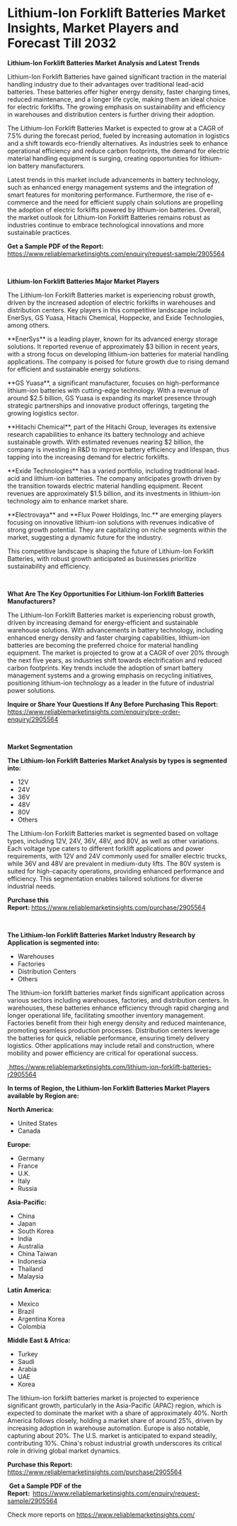 <p><h1>Lithium-Ion Forklift Batteries Market Insights, Market Players and Forecast Till 2032</h1></p><p><strong>Lithium-Ion Forklift Batteries Market Analysis and Latest Trends</strong></p>
<p><p>Lithium-Ion Forklift Batteries have gained significant traction in the material handling industry due to their advantages over traditional lead-acid batteries. These batteries offer higher energy density, faster charging times, reduced maintenance, and a longer life cycle, making them an ideal choice for electric forklifts. The growing emphasis on sustainability and efficiency in warehouses and distribution centers is further driving their adoption.</p><p>The Lithium-Ion Forklift Batteries Market is expected to grow at a CAGR of 7.5% during the forecast period, fueled by increasing automation in logistics and a shift towards eco-friendly alternatives. As industries seek to enhance operational efficiency and reduce carbon footprints, the demand for electric material handling equipment is surging, creating opportunities for lithium-ion battery manufacturers.</p><p>Latest trends in this market include advancements in battery technology, such as enhanced energy management systems and the integration of smart features for monitoring performance. Furthermore, the rise of e-commerce and the need for efficient supply chain solutions are propelling the adoption of electric forklifts powered by lithium-ion batteries. Overall, the market outlook for Lithium-Ion Forklift Batteries remains robust as industries continue to embrace technological innovations and more sustainable practices.</p></p>
<p><strong>Get a Sample PDF of the Report:&nbsp;</strong> <a href="https://www.reliablemarketinsights.com/enquiry/request-sample/2905564?utm_campaign=2530&utm_medium=2&utm_source=Github&utm_content=ia&utm_term=12032025&utm_id=lithium-ion-forklift-batteries">https://www.reliablemarketinsights.com/enquiry/request-sample/2905564</a></p>
<p>&nbsp;</p>
<p><strong>Lithium-Ion Forklift Batteries Major Market Players</strong></p>
<p><p>The Lithium-Ion Forklift Batteries market is experiencing robust growth, driven by the increased adoption of electric forklifts in warehouses and distribution centers. Key players in this competitive landscape include EnerSys, GS Yuasa, Hitachi Chemical, Hoppecke, and Exide Technologies, among others.</p><p>**EnerSys** is a leading player, known for its advanced energy storage solutions. It reported revenue of approximately $3 billion in recent years, with a strong focus on developing lithium-ion batteries for material handling applications. The company is poised for future growth due to rising demand for efficient and sustainable energy solutions.</p><p>**GS Yuasa**, a significant manufacturer, focuses on high-performance lithium-ion batteries with cutting-edge technology. With a revenue of around $2.5 billion, GS Yuasa is expanding its market presence through strategic partnerships and innovative product offerings, targeting the growing logistics sector.</p><p>**Hitachi Chemical**, part of the Hitachi Group, leverages its extensive research capabilities to enhance its battery technology and achieve sustainable growth. With estimated revenues nearing $2 billion, the company is investing in R&D to improve battery efficiency and lifespan, thus tapping into the increasing demand for electric forklifts.</p><p>**Exide Technologies** has a varied portfolio, including traditional lead-acid and lithium-ion batteries. The company anticipates growth driven by the transition towards electric material handling equipment. Recent revenues are approximately $1.5 billion, and its investments in lithium-ion technology aim to enhance market share.</p><p>**Electrovaya** and **Flux Power Holdings, Inc.** are emerging players focusing on innovative lithium-ion solutions with revenues indicative of strong growth potential. They are capitalizing on niche segments within the market, suggesting a dynamic future for the industry.</p><p>This competitive landscape is shaping the future of Lithium-Ion Forklift Batteries, with robust growth anticipated as businesses prioritize sustainability and efficiency.</p></p>
<p>&nbsp;</p>
<p><strong>What Are The Key Opportunities For Lithium-Ion Forklift Batteries Manufacturers?</strong></p>
<p><p>The Lithium-Ion Forklift Batteries market is experiencing robust growth, driven by increasing demand for energy-efficient and sustainable warehouse solutions. With advancements in battery technology, including enhanced energy density and faster charging capabilities, lithium-ion batteries are becoming the preferred choice for material handling equipment. The market is projected to grow at a CAGR of over 20% through the next five years, as industries shift towards electrification and reduced carbon footprints. Key trends include the adoption of smart battery management systems and a growing emphasis on recycling initiatives, positioning lithium-ion technology as a leader in the future of industrial power solutions.</p></p>
<p><strong>Inquire or Share Your Questions If Any Before Purchasing This Report:</strong> <a href="https://www.reliablemarketinsights.com/enquiry/pre-order-enquiry/2905564?utm_campaign=2530&utm_medium=2&utm_source=Github&utm_content=ia&utm_term=12032025&utm_id=lithium-ion-forklift-batteries">https://www.reliablemarketinsights.com/enquiry/pre-order-enquiry/2905564</a></p>
<p>&nbsp;</p>
<p><strong>Market Segmentation</strong></p>
<p><strong>The Lithium-Ion Forklift Batteries Market Analysis by types is segmented into:</strong></p>
<p><ul><li>12V</li><li>24V</li><li>36V</li><li>48V</li><li>80V</li><li>Others</li></ul></p>
<p><p>The Lithium-Ion Forklift Batteries market is segmented based on voltage types, including 12V, 24V, 36V, 48V, and 80V, as well as other variations. Each voltage type caters to different forklift applications and power requirements, with 12V and 24V commonly used for smaller electric trucks, while 36V and 48V are prevalent in medium-duty lifts. The 80V system is suited for high-capacity operations, providing enhanced performance and efficiency. This segmentation enables tailored solutions for diverse industrial needs.</p></p>
<p><strong>Purchase this Report:&nbsp;</strong><a href="https://www.reliablemarketinsights.com/purchase/2905564?utm_campaign=2530&utm_medium=2&utm_source=Github&utm_content=ia&utm_term=12032025&utm_id=lithium-ion-forklift-batteries">https://www.reliablemarketinsights.com/purchase/2905564</a></p>
<p>&nbsp;</p>
<p><strong>The Lithium-Ion Forklift Batteries Market Industry Research by Application is segmented into:</strong></p>
<p><ul><li>Warehouses</li><li>Factories</li><li>Distribution Centers</li><li>Others</li></ul></p>
<p><p>The lithium-ion forklift batteries market finds significant application across various sectors including warehouses, factories, and distribution centers. In warehouses, these batteries enhance efficiency through rapid charging and longer operational life, facilitating smoother inventory management. Factories benefit from their high energy density and reduced maintenance, promoting seamless production processes. Distribution centers leverage the batteries for quick, reliable performance, ensuring timely delivery logistics. Other applications may include retail and construction, where mobility and power efficiency are critical for operational success.</p></p>
<p><a href="https://www.reliablemarketinsights.com/lithium-ion-forklift-batteries-r2905564?utm_campaign=2530&utm_medium=2&utm_source=Github&utm_content=ia&utm_term=12032025&utm_id=lithium-ion-forklift-batteries">&nbsp;https://www.reliablemarketinsights.com/lithium-ion-forklift-batteries-r2905564</a></p>
<p><strong>In terms of Region, the Lithium-Ion Forklift Batteries Market Players available by Region are:</strong></p>
<p>
    <p> <strong> North America: </strong>
        <ul>
            <li>United States</li>
            <li>Canada</li>
        </ul>
        </p> 
    <p> <strong> Europe: </strong>
        <ul>
            <li>Germany</li>
            <li>France</li>
            <li>U.K.</li>
            <li>Italy</li>
            <li>Russia</li>
        </ul>
        </p> 
    <p> <strong> Asia-Pacific: </strong>
        <ul>
            <li>China</li>
            <li>Japan</li>
            <li>South Korea</li>
            <li>India</li>
            <li>Australia</li>
            <li>China Taiwan</li>
            <li>Indonesia</li>
            <li>Thailand</li>
            <li>Malaysia</li>
        </ul>
        </p> 
    <p> <strong> Latin America: </strong>
        <ul>
            <li>Mexico</li>
            <li>Brazil</li>
            <li>Argentina Korea</li>
            <li>Colombia</li>
        </ul>
        </p> 
    <p> <strong> Middle East & Africa: </strong>
        <ul>
            <li>Turkey</li>
            <li>Saudi</li>
            <li>Arabia</li>
            <li>UAE</li>
            <li>Korea</li>
        </ul>
    </p>
    </p>
<p><p>The lithium-ion forklift batteries market is projected to experience significant growth, particularly in the Asia-Pacific (APAC) region, which is expected to dominate the market with a share of approximately 40%. North America follows closely, holding a market share of around 25%, driven by increasing adoption in warehouse automation. Europe is also notable, capturing about 20%. The U.S. market is anticipated to expand steadily, contributing 10%. China's robust industrial growth underscores its critical role in driving global market dynamics.</p></p>
<p><strong>Purchase this Report: </strong><a href="https://www.reliablemarketinsights.com/purchase/2905564?utm_campaign=2530&utm_medium=2&utm_source=Github&utm_content=ia&utm_term=12032025&utm_id=lithium-ion-forklift-batteries">https://www.reliablemarketinsights.com/purchase/2905564</a></p>
<p>&nbsp;<strong>Get a Sample PDF of the Report:&nbsp;&nbsp;</strong><a href="https://www.reliablemarketinsights.com/enquiry/request-sample/2905564?utm_campaign=2530&utm_medium=2&utm_source=Github&utm_content=ia&utm_term=12032025&utm_id=lithium-ion-forklift-batteries">https://www.reliablemarketinsights.com/enquiry/request-sample/2905564</a></p>
<p><strong></strong></p>
<p>Check more reports on <a href="https://www.reliablemarketinsights.com/?utm_campaign=2530&utm_medium=2&utm_source=Github&utm_content=ia&utm_term=12032025&utm_id=lithium-ion-forklift-batteries">https://www.reliablemarketinsights.com/</a></p>
